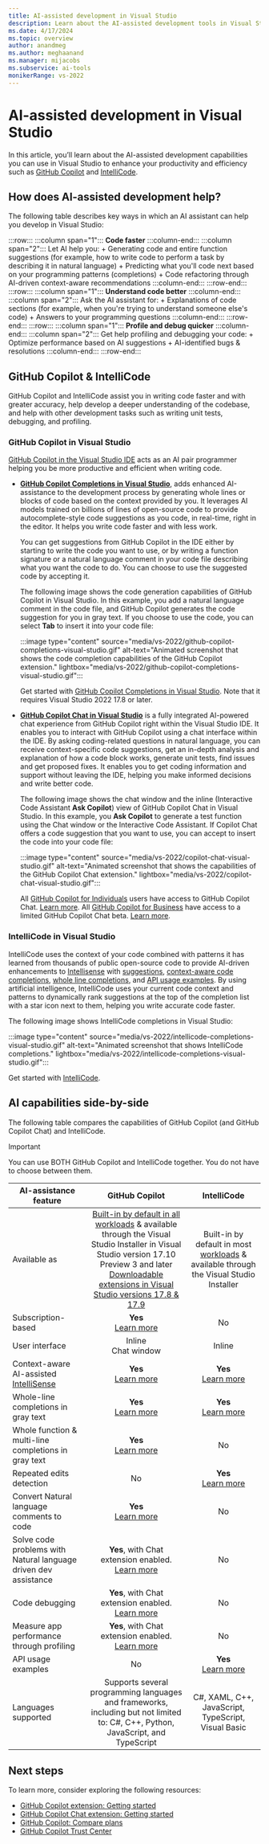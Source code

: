 ```yaml
---
title: AI-assisted development in Visual Studio
description: Learn about the AI-assisted development tools in Visual Studio, such as GitHub Copilot, GitHub Copilot Chat, and IntelliCode, and how they can help you write code more efficiently.
ms.date: 4/17/2024
ms.topic: overview 
author: anandmeg
ms.author: meghaanand
ms.manager: mijacobs
ms.subservice: ai-tools
monikerRange: vs-2022
---
```

# AI-assisted development in Visual Studio

In this article, you’ll learn about the AI-assisted development capabilities you can use in Visual Studio to enhance your productivity and efficiency such as [GitHub Copilot](visual-studio-github-copilot-install-and-states.md) and [IntelliCode](/visualstudio/intellicode/intellicode-visual-studio).

## How does AI-assisted development help?

The following table describes key ways in which an AI assistant can help you develop in Visual Studio: 

:::row::: 
    :::column span="1"::: 
       **Code faster**
    :::column-end::: 
    :::column span="2"::: 
       Let AI help you:
       + Generating code and entire function suggestions (for example, how to write code to perform a task by describing it in natural language)
       + Predicting what you'll code next based on your programming patterns (completions)
       + Code refactoring through AI-driven context-aware recommendations
    :::column-end::: 
:::row-end:::
:::row::: 
    :::column span="1"::: 
        **Understand code better**
    :::column-end::: 
    :::column span="2":::
       Ask the AI assistant for:
        + Explanations of code sections (for example, when you're trying to understand someone else's code)
        + Answers to your programming questions
    :::column-end::: 
:::row-end:::
:::row::: 
    :::column span="1"::: 
        **Profile and debug quicker** 
    :::column-end::: 
    :::column span="2":::
       Get help profiling and debugging your code:
        +  Optimize performance based on AI suggestions
        +  AI-identified bugs & resolutions
    :::column-end::: 
:::row-end:::

## GitHub Copilot & IntelliCode

GitHub Copilot and IntelliCode assist you in writing code faster and with greater accuracy, help develop a deeper understanding of the codebase, and help with other development tasks such as writing unit tests, debugging, and profiling.

### GitHub Copilot in Visual Studio

[GitHub Copilot in the Visual Studio IDE](visual-studio-github-copilot-install-and-states.md) acts as an AI pair programmer helping you be more productive and efficient when writing code.

- **[GitHub Copilot Completions in Visual Studio](visual-studio-github-copilot-extension.md)**, adds enhanced AI-assistance to the development process by generating whole lines or blocks of code based on the context provided by you. It leverages AI models trained on billions of lines of open-source code to provide autocomplete-style code suggestions as you code, in real-time, right in the editor. It helps you write code faster and with less work. 

    You can get suggestions from GitHub Copilot in the IDE either by starting to write the code you want to use, or by writing a function signature or a natural language comment in your code file describing what you want the code to do. You can choose to use the suggested code by accepting it.

    The following image shows the code generation capabilities of GitHub Copilot in Visual Studio. In this example, you add a natural language comment in the code file, and GitHub Copilot generates the code suggestion for you in gray text. If you choose to use the code, you can select **Tab** to insert it into your code file:

    :::image type="content" source="media/vs-2022/github-copilot-completions-visual-studio.gif" alt-text="Animated screenshot that shows the code completion capabilities of the GitHub Copilot extension." lightbox="media/vs-2022/github-copilot-completions-visual-studio.gif":::

    Get started with [GitHub Copilot Completions in Visual Studio](visual-studio-github-copilot-extension.md#using-github-copilot-for-code-completions-and-suggestions). Note that it requires Visual Studio 2022 17.8 or later. 

- **[GitHub Copilot Chat in Visual Studio](visual-studio-github-copilot-chat.md)** is a fully integrated AI-powered chat experience from GitHub Copilot right within the Visual Studio IDE. It enables you to interact with GitHub Copilot using a chat interface within the IDE. By asking coding-related questions in natural language, you can receive context-specific code suggestions, get an in-depth analysis and explanation of how a code block works, generate unit tests, find issues and get proposed fixes. It enables you to get coding information and support without leaving the IDE, helping you make informed decisions and write better code.  
  
  The following image shows the chat window and the inline (Interactive Code Assistant **Ask Copilot**) view of GitHub Copilot Chat in Visual Studio. In this example, you **Ask Copilot** to generate a test function using the Chat window or the Interactive Code Assistant. If Copilot Chat offers a code suggestion that you want to use, you can accept to insert the code into your code file:

  :::image type="content" source="media/vs-2022/copilot-chat-visual-studio.gif" alt-text="Animated screenshot that shows the capabilities of the GitHub Copilot Chat extension." lightbox="media/vs-2022/copilot-chat-visual-studio.gif":::

  All [GitHub Copilot for Individuals](https://docs.github.com/copilot/overview-of-github-copilot/about-github-copilot-for-individuals) users have access to GitHub Copilot Chat. [Learn more](https://github.blog/2023-09-20-github-copilot-chat-beta-now-available-for-all-individuals/#how-developers-can-access-github-copilot-chat-beta).
  All [GitHub Copilot for Business](https://docs.github.com/copilot/overview-of-github-copilot/about-github-copilot-for-business) have access to a limited GitHub Copilot Chat beta. [Learn more](https://github.blog/2023-07-20-github-copilot-chat-beta-now-available-for-every-organization/).

### IntelliCode in Visual Studio

IntelliCode uses the context of your code combined with patterns it has learned from thousands of public open-source code to provide AI-driven enhancements to [Intellisense](using-intellisense.md) with [suggestions](/visualstudio/intellicode/intellicode-suggestions), [context-aware code completions](/visualstudio/intellicode/intellicode-visual-studio#context-aware-code-completions), [whole line completions](/visualstudio/intellicode/visual-studio-whole-line-completions), and [API usage examples](https://devblogs.microsoft.com/visualstudio/intellicode-api-usage-examples). By using artificial intelligence, IntelliCode uses your current code context and patterns to dynamically rank suggestions at the top of the completion list with a star icon next to them, helping you write accurate code faster.

The following image shows IntelliCode completions in Visual Studio:

:::image type="content" source="media/vs-2022/intellicode-completions-visual-studio.gif" alt-text="Animated screenshot that shows IntelliCode completions." lightbox="media/vs-2022/intellicode-completions-visual-studio.gif":::

Get started with [IntelliCode](/visualstudio/intellicode/).

## AI capabilities side-by-side

The following table compares the capabilities of GitHub Copilot (and GitHub Copilot Chat) and IntelliCode.

>[!IMPORTANT]
>You can use BOTH GitHub Copilot and IntelliCode together. You do not have to choose between them.

| **AI-assistance feature** | **GitHub Copilot** | **IntelliCode** |
|---------------------------|:--------------------:|:-----------------:|
| Available as | [Built-in by default in all workloads](visual-studio-github-copilot-install-and-states.md#get-github-copilot-for-visual-studio-2022-version-1710-preview-3-or-later) & available through the Visual Studio Installer in Visual Studio version 17.10 Preview 3 and later <br/> [Downloadable extensions in Visual Studio versions 17.8 & 17.9](visual-studio-github-copilot-install-and-states.md#get-github-copilot-for-visual-studio-2022-versions-178-to-179) | Built-in by default in most [workloads](../install/modify-visual-studio.md#change-workloads-or-individual-components) & available through the Visual Studio Installer |
| Subscription-based | **Yes** <br/>[Learn more](https://docs.github.com/en/billing/managing-billing-for-github-copilot/about-billing-for-github-copilot)| No |
| User interface   | Inline <br/>Chat window | Inline |
| Context-aware AI-assisted [IntelliSense](using-intellisense.md) | **Yes** <br/>[Learn more](visual-studio-github-copilot-extension.md#exploring-github-copilot) | **Yes** <br/>[Learn more](#intellicode-in-visual-studio) |
| Whole-line completions in gray text | **Yes** <br/>[Learn more](visual-studio-github-copilot-extension.md#exploring-github-copilot) | **Yes** <br/>[Learn more](#intellicode-in-visual-studio) |
| Whole function & multi-line completions in gray text | **Yes** <br/>[Learn more](visual-studio-github-copilot-extension.md#how-github-copilot-works) | No |
| Repeated edits detection | No | **Yes** <br/>[Learn more](intellicode-suggestions.md)|
| Convert Natural language comments to code| **Yes** <br/>[Learn more](visual-studio-github-copilot-extension.md#how-github-copilot-works) | No |
| Solve code problems with Natural language driven dev assistance | **Yes**, with Chat extension enabled. <br/>[Learn more](visual-studio-github-copilot-chat.md#use-copilot-chat-in-visual-studio)| No |
| Code debugging | **Yes**, with Chat extension enabled. <br/>[Learn more](../debugger/debug-with-copilot.md)| No |
| Measure app performance through profiling | **Yes**, with Chat extension enabled. <br/>[Learn more](https://devblogs.microsoft.com/visualstudio/simplified-code-refinement-and-debugging-with-github-copilot-chat/#cpu-usage-auto-insights-in-the-profiler) | No |
| API usage examples | No | **Yes** <br/>[Learn more](https://devblogs.microsoft.com/visualstudio/intellicode-api-usage-examples/)|
| Languages supported | Supports several programming languages and frameworks, including but not limited to: C#, C++, Python, JavaScript, and TypeScript| C#, XAML, C++, JavaScript, TypeScript, Visual Basic |

## Next steps

To learn more, consider exploring the following resources:

- [GitHub Copilot extension: Getting started](visual-studio-github-copilot-extension.md)
- [GitHub Copilot Chat extension: Getting started](visual-studio-github-copilot-chat.md)
- [GitHub Copilot: Compare plans](https://github.com/features/copilot)
- [GitHub Copilot Trust Center](https://resources.github.com/copilot-trust-center/)
